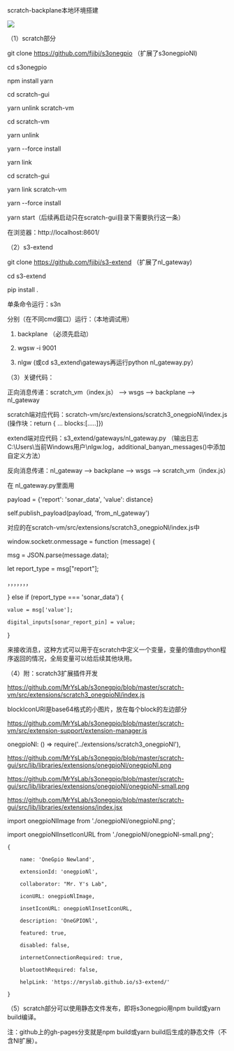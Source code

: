 scratch-backplane本地环境搭建

<img src="https://mryslab.github.io/s3-extend/images/s3onegpio.png">

（1）scratch部分

git clone https://github.com/fjibj/s3onegpio  （扩展了s3onegpioNl)

cd s3onegpio

npm install yarn

cd scratch-gui

yarn unlink scratch-vm

cd scratch-vm

yarn unlink

yarn --force install

yarn link

cd scratch-gui

yarn link scratch-vm

yarn --force install

yarn start（后续再启动只在scratch-gui目录下需要执行这一条）

在浏览器：http://localhost:8601/


（2）s3-extend

git clone https://github.com/fjibj/s3-extend （扩展了nl_gateway)

cd s3-extend

pip install .

单条命令运行：s3n

分别（在不同cmd窗口）运行：（本地调试用）

1. backplane （必须先启动）

2. wgsw -i 9001

3. nlgw (或cd s3_extend\gateways再运行python nl_gateway.py）


（3）关键代码：

正向消息传递：scratch_vm（index.js） --> wsgs --> backplane --> nl_gateway

scratch端对应代码：scratch-vm/src/extensions/scratch3_onegpioNl/index.js (操作块：return { ... blocks:[.....]})

extend端对应代码：s3_extend/gateways/nl_gateway.py （输出日志 C:\Users\当前Windows用户\nlgw.log，additional_banyan_messages()中添加自定义方法）

反向消息传递：nl_gateway --> backplane --> wsgs --> scratch_vm（index.js）

在 nl_gateway.py里面用

payload = {'report': 'sonar_data', 'value': distance} 

 self.publish_payload(payload, 'from_nl_gateway') 
 
对应的在scratch-vm/src/extensions/scratch3_onegpioNl/index.js中

window.socketr.onmessage = function (message) { 

msg = JSON.parse(message.data); 

let report_type = msg["report"]; 

，，，，，，，

} else if (report_type === 'sonar_data') { 

	value = msg['value']; 
  
	digital_inputs[sonar_report_pin] = value; 
  
} 

来接收消息，这种方式可以用于在scratch中定义一个变量，变量的值由python程序返回的情况，全局变量可以给后续其他块用。

（4）附：scratch3扩展插件开发

https://github.com/MrYsLab/s3onegpio/blob/master/scratch-vm/src/extensions/scratch3_onegpioNl/index.js

blockIconURI是base64格式的小图片，放在每个block的左边部分

https://github.com/MrYsLab/s3onegpio/blob/master/scratch-vm/src/extension-support/extension-manager.js

onegpioNl: () => require('../extensions/scratch3_onegpioNl'),

https://github.com/MrYsLab/s3onegpio/blob/master/scratch-gui/src/lib/libraries/extensions/onegpioNl/onegpioNl.png

https://github.com/MrYsLab/s3onegpio/blob/master/scratch-gui/src/lib/libraries/extensions/onegpioNl/onegpioNl-small.png

https://github.com/MrYsLab/s3onegpio/blob/master/scratch-gui/src/lib/libraries/extensions/index.jsx

import onegpioNlImage from './onegpioNl/onegpioNl.png';

import onegpioNlInsetIconURL from './onegpioNl/onegpioNl-small.png';


    {
    
        name: 'OneGpio Newland',
        
        extensionId: 'onegpioNl',
        
        collaborator: "Mr. Y's Lab",
        
        iconURL: onegpioNlImage,
        
        insetIconURL: onegpioNlInsetIconURL,
        
        description: 'OneGPIONl',
        
        featured: true,
        
        disabled: false,
        
        internetConnectionRequired: true,
        
        bluetoothRequired: false,
        
        helpLink: 'https://mryslab.github.io/s3-extend/'

    }

（5）scratch部分可以使用静态文件发布，即将s3onegpio用npm build或yarn build编译。

注：github上的gh-pages分支就是npm build或yarn build后生成的静态文件（不含Nl扩展）。


